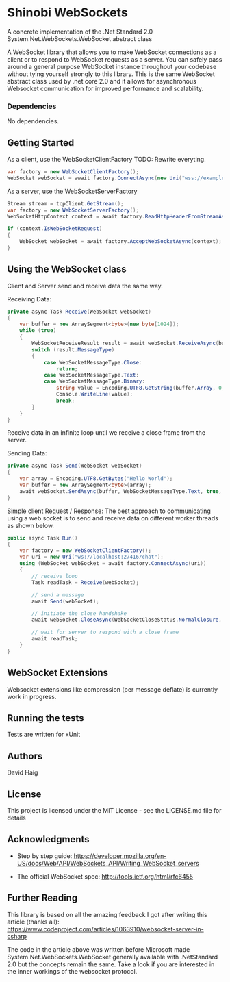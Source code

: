 ﻿# Shinobi WebSockets

A concrete implementation of the .Net Standard 2.0 System.Net.WebSockets.WebSocket abstract class

A WebSocket library that allows you to make WebSocket connections as a client or to respond to WebSocket requests as a server.
You can safely pass around a general purpose WebSocket instance throughout your codebase without tying yourself strongly to this library. This is the same WebSocket abstract class used by .net core 2.0 and it allows for asynchronous Websocket communication for improved performance and scalability.

### Dependencies

No dependencies.

## Getting Started

As a client, use the WebSocketClientFactory
TODO: Rewrite everyting.

```csharp
var factory = new WebSocketClientFactory();
WebSocket webSocket = await factory.ConnectAsync(new Uri("wss://example.com"));
```

As a server, use the WebSocketServerFactory

```csharp
Stream stream = tcpClient.GetStream();
var factory = new WebSocketServerFactory();
WebSocketHttpContext context = await factory.ReadHttpHeaderFromStreamAsync(stream);

if (context.IsWebSocketRequest)
{
    WebSocket webSocket = await factory.AcceptWebSocketAsync(context);
}
```

## Using the WebSocket class

Client and Server send and receive data the same way.

Receiving Data:

```csharp
private async Task Receive(WebSocket webSocket)
{
    var buffer = new ArraySegment<byte>(new byte[1024]);
    while (true)
    {
        WebSocketReceiveResult result = await webSocket.ReceiveAsync(buffer, CancellationToken.None);
        switch (result.MessageType)
        {
            case WebSocketMessageType.Close:
                return;
            case WebSocketMessageType.Text:
            case WebSocketMessageType.Binary:
                string value = Encoding.UTF8.GetString(buffer.Array, 0, result.Count);
                Console.WriteLine(value);
                break;
        }
    }
}
```

Receive data in an infinite loop until we receive a close frame from the server.

Sending Data:

```csharp
private async Task Send(WebSocket webSocket)
{
    var array = Encoding.UTF8.GetBytes("Hello World");
    var buffer = new ArraySegment<byte>(array);
    await webSocket.SendAsync(buffer, WebSocketMessageType.Text, true, CancellationToken.None);
}
```

Simple client Request / Response:
The best approach to communicating using a web socket is to send and receive data on different worker threads as shown below.

```csharp
public async Task Run()
{
    var factory = new WebSocketClientFactory();
    var uri = new Uri("ws://localhost:27416/chat");
    using (WebSocket webSocket = await factory.ConnectAsync(uri))
    {
        // receive loop
        Task readTask = Receive(webSocket);

        // send a message
        await Send(webSocket);

        // initiate the close handshake
        await webSocket.CloseAsync(WebSocketCloseStatus.NormalClosure, null, CancellationToken.None);

        // wait for server to respond with a close frame
        await readTask;
    }
}
```

## WebSocket Extensions

Websocket extensions like compression (per message deflate) is currently work in progress.

## Running the tests

Tests are written for xUnit

## Authors

David Haig

## License

This project is licensed under the MIT License - see the LICENSE.md file for details

## Acknowledgments

- Step by step guide:
  https://developer.mozilla.org/en-US/docs/Web/API/WebSockets_API/Writing_WebSocket_servers

- The official WebSocket spec:
  http://tools.ietf.org/html/rfc6455

## Further Reading

This library is based on all the amazing feedback I got after writing this article (thanks all):
https://www.codeproject.com/articles/1063910/websocket-server-in-csharp

The code in the article above was written before Microsoft made System.Net.WebSockets.WebSocket generally available with .NetStandard 2.0 but the concepts remain the same. Take a look if you are interested in the inner workings of the websocket protocol.
